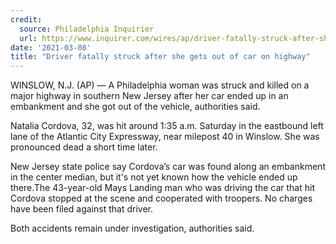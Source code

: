 ```yaml
---
credit:
  source: Philadelphia Inquirier 
  url: https://www.inquirer.com/wires/ap/driver-fatally-struck-after-she-gets-out-car-highway-20210308.html
date: '2021-03-08'
title: "Driver fatally struck after she gets out of car on highway"
---
```

WINSLOW, N.J. (AP) — A Philadelphia woman was struck and killed on a major highway in southern New Jersey after her car ended up in an embankment and she got out of the vehicle, authorities said.

Natalia Cordova, 32, was hit around 1:35 a.m. Saturday in the eastbound left lane of the Atlantic City Expressway, near milepost 40 in Winslow. She was pronounced dead a short time later.

New Jersey state police say Cordova’s car was found along an embankment in the center median, but it's not yet known how the vehicle ended up there.The 43-year-old Mays Landing man who was driving the car that hit Cordova stopped at the scene and cooperated with troopers. No charges have been filed against that driver.

Both accidents remain under investigation, authorities said.
